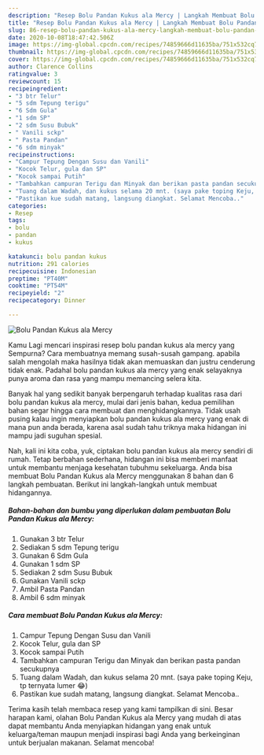 ```yaml
---
description: "Resep Bolu Pandan Kukus ala Mercy | Langkah Membuat Bolu Pandan Kukus ala Mercy Yang Lezat Sekali"
title: "Resep Bolu Pandan Kukus ala Mercy | Langkah Membuat Bolu Pandan Kukus ala Mercy Yang Lezat Sekali"
slug: 86-resep-bolu-pandan-kukus-ala-mercy-langkah-membuat-bolu-pandan-kukus-ala-mercy-yang-lezat-sekali
date: 2020-10-08T18:47:42.506Z
image: https://img-global.cpcdn.com/recipes/74859666d11635ba/751x532cq70/bolu-pandan-kukus-ala-mercy-foto-resep-utama.jpg
thumbnail: https://img-global.cpcdn.com/recipes/74859666d11635ba/751x532cq70/bolu-pandan-kukus-ala-mercy-foto-resep-utama.jpg
cover: https://img-global.cpcdn.com/recipes/74859666d11635ba/751x532cq70/bolu-pandan-kukus-ala-mercy-foto-resep-utama.jpg
author: Clarence Collins
ratingvalue: 3
reviewcount: 15
recipeingredient:
- "3 btr Telur"
- "5 sdm Tepung terigu"
- "6 Sdm Gula"
- "1 sdm SP"
- "2 sdm Susu Bubuk"
- " Vanili sckp"
- " Pasta Pandan"
- "6 sdm minyak"
recipeinstructions:
- "Campur Tepung Dengan Susu dan Vanili"
- "Kocok Telur, gula dan SP"
- "Kocok sampai Putih"
- "Tambahkan campuran Terigu dan Minyak dan berikan pasta pandan secukupnya"
- "Tuang dalam Wadah, dan kukus selama 20 mnt. (saya pake toping Keju, tp ternyata lumer 😂)"
- "Pastikan kue sudah matang, langsung diangkat. Selamat Mencoba.."
categories:
- Resep
tags:
- bolu
- pandan
- kukus

katakunci: bolu pandan kukus 
nutrition: 291 calories
recipecuisine: Indonesian
preptime: "PT40M"
cooktime: "PT54M"
recipeyield: "2"
recipecategory: Dinner

---
```



![Bolu Pandan Kukus ala Mercy](https://img-global.cpcdn.com/recipes/74859666d11635ba/751x532cq70/bolu-pandan-kukus-ala-mercy-foto-resep-utama.jpg)

Kamu Lagi mencari inspirasi resep bolu pandan kukus ala mercy yang Sempurna? Cara membuatnya memang susah-susah gampang. apabila salah mengolah maka hasilnya tidak akan memuaskan dan justru cenderung tidak enak. Padahal bolu pandan kukus ala mercy yang enak selayaknya punya aroma dan rasa yang mampu memancing selera kita.



Banyak hal yang sedikit banyak berpengaruh terhadap kualitas rasa dari bolu pandan kukus ala mercy, mulai dari jenis bahan, kedua pemilihan bahan segar hingga cara membuat dan menghidangkannya. Tidak usah pusing kalau ingin menyiapkan bolu pandan kukus ala mercy yang enak di mana pun anda berada, karena asal sudah tahu triknya maka hidangan ini mampu jadi suguhan spesial.


Nah, kali ini kita coba, yuk, ciptakan bolu pandan kukus ala mercy sendiri di rumah. Tetap berbahan sederhana, hidangan ini bisa memberi manfaat untuk membantu menjaga kesehatan tubuhmu sekeluarga. Anda bisa membuat Bolu Pandan Kukus ala Mercy menggunakan 8 bahan dan 6 langkah pembuatan. Berikut ini langkah-langkah untuk membuat hidangannya.

<!--inarticleads1-->

##### Bahan-bahan dan bumbu yang diperlukan dalam pembuatan Bolu Pandan Kukus ala Mercy:

1. Gunakan 3 btr Telur
1. Sediakan 5 sdm Tepung terigu
1. Gunakan 6 Sdm Gula
1. Gunakan 1 sdm SP
1. Sediakan 2 sdm Susu Bubuk
1. Gunakan  Vanili sckp
1. Ambil  Pasta Pandan
1. Ambil 6 sdm minyak




<!--inarticleads2-->

##### Cara membuat Bolu Pandan Kukus ala Mercy:

1. Campur Tepung Dengan Susu dan Vanili
1. Kocok Telur, gula dan SP
1. Kocok sampai Putih
1. Tambahkan campuran Terigu dan Minyak dan berikan pasta pandan secukupnya
1. Tuang dalam Wadah, dan kukus selama 20 mnt. (saya pake toping Keju, tp ternyata lumer 😂)
1. Pastikan kue sudah matang, langsung diangkat. Selamat Mencoba..




Terima kasih telah membaca resep yang kami tampilkan di sini. Besar harapan kami, olahan Bolu Pandan Kukus ala Mercy yang mudah di atas dapat membantu Anda menyiapkan hidangan yang enak untuk keluarga/teman maupun menjadi inspirasi bagi Anda yang berkeinginan untuk berjualan makanan. Selamat mencoba!

